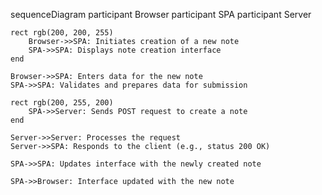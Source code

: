 sequenceDiagram
    participant Browser
    participant SPA
    participant Server

    rect rgb(200, 200, 255)
        Browser->>SPA: Initiates creation of a new note
        SPA->>SPA: Displays note creation interface
    end

    Browser->>SPA: Enters data for the new note
    SPA->>SPA: Validates and prepares data for submission

    rect rgb(200, 255, 200)
        SPA->>Server: Sends POST request to create a note
    end

    Server->>Server: Processes the request
    Server->>SPA: Responds to the client (e.g., status 200 OK)

    SPA->>SPA: Updates interface with the newly created note

    SPA->>Browser: Interface updated with the new note
